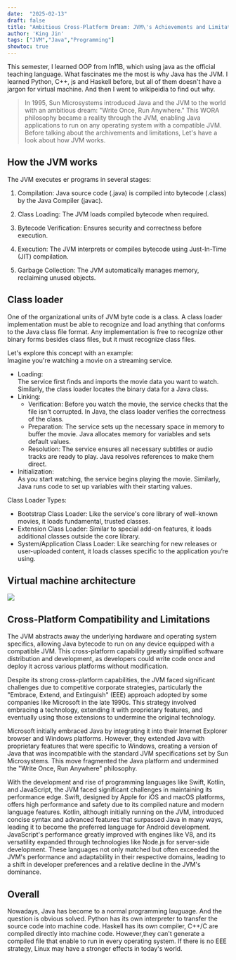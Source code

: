 ```yaml
---
date:  "2025-02-13"
draft: false
title: "Ambitious Cross-Platform Dream: JVM\'s Achievements and Limitations"
author: 'King Jin'
tags: ["JVM","Java","Programming"]
showtoc: true
---
```

This semester, I learned OOP from Inf1B, which using java as the official teaching language. What fascinates me the most is why Java has the JVM. I learned Python, C++, js and Haskell before, but all of them doesn't have a jargon for virtual machine. And then I went to wikipeidia to find out why.

> In 1995, Sun Microsystems introduced Java and the JVM to the world with an ambitious dream: "Write Once, Run Anywhere." This WORA philosophy became a reality through the JVM, enabling Java applications to run on any operating system with a compatible JVM. Before talking about the archivements and limitations, Let's have a look about how JVM works.

## How the JVM works
The JVM executes er programs in several stages:

1. Compilation: Java source code (.java) is compiled into bytecode (.class) by the Java Compiler (javac).

2. Class Loading: The JVM loads compiled bytecode when required.

3. Bytecode Verification: Ensures security and correctness before execution.

4. Execution: The JVM interprets or compiles bytecode using Just-In-Time (JIT) compilation.

5. Garbage Collection: The JVM automatically manages memory, reclaiming unused objects.

## Class loader
One of the organizational units of JVM byte code is a class. A class loader implementation must be able to recognize and load anything that conforms to the Java class file format. Any implementation is free to recognize other binary forms besides class files, but it must recognize class files.   

Let's explore this concept with an example:      
Imagine you're watching a movie on a streaming service.   
- Loading:   
    The service first finds and imports the movie data you want to watch. Similarly, the class loader locates the binary data for a Java class.   
- Linking:   
    - Verification: Before you watch the movie, the service checks that the file isn't corrupted. In Java, the class loader verifies the correctness of the class.   
    - Preparation: The service sets up the necessary space in memory to buffer the movie. Java allocates memory for variables and sets default values.   
    - Resolution: The service ensures all necessary subtitles or audio tracks are ready to play. Java resolves references to make them direct.   
- Initialization:   
    As you start watching, the service begins playing the movie. Similarly, Java runs code to set up variables with their starting values.   

Class Loader Types:   
- Bootstrap Class Loader: Like the service's core library of well-known movies, it loads fundamental, trusted classes.   
- Extension Class Loader: Similar to special add-on features, it loads additional classes outside the core library.   
- System/Application Class Loader: Like searching for new releases or user-uploaded content, it loads classes specific to the application you’re using.   
 
## Virtual machine architecture
![](/TechStuff/JvmSpec7.png)


## Cross-Platform Compatibility and Limitations
The JVM abstracts away the underlying hardware and operating system specifics, allowing Java bytecode to run on any device equipped with a compatible JVM. This cross-platform capability greatly simplified software distribution and development, as developers could write code once and deploy it across various platforms without modification.

Despite its strong cross-platform capabilities, the JVM faced significant challenges due to competitive corporate strategies, particularly the "Embrace, Extend, and Extinguish" (EEE) approach adopted by some companies like Microsoft in the late 1990s. This strategy involved embracing a technology, extending it with proprietary features, and eventually using those extensions to undermine the original technology.

Microsoft initially embraced Java by integrating it into their Internet Explorer browser and Windows platforms. However, they extended Java with proprietary features that were specific to Windows, creating a version of Java that was incompatible with the standard JVM specifications set by Sun Microsystems. This move fragmented the Java platform and undermined the "Write Once, Run Anywhere" philosophy.

With the development and rise of programming languages like Swift, Kotlin, and JavaScript, the JVM faced significant challenges in maintaining its performance edge. Swift, designed by Apple for iOS and macOS platforms, offers high performance and safety due to its compiled nature and modern language features. Kotlin, although initially running on the JVM, introduced concise syntax and advanced features that surpassed Java in many ways, leading it to become the preferred language for Android development. JavaScript's performance greatly improved with engines like V8, and its versatility expanded through technologies like Node.js for server-side development. These languages not only matched but often exceeded the JVM's performance and adaptability in their respective domains, leading to a shift in developer preferences and a relative decline in the JVM's dominance.

## Overall
Nowadays, Java has become to a normal programming lauguage. And the question is obvious solved. Python has its own interpreter to transfer the source code into machine code. Haskell has its own compiler, C++/C are compiled directly into machine code. However,they can't generate a compiled file that enable to run in every operating system. If there is no EEE strategy, Linux may have a stronger effects in today's world.